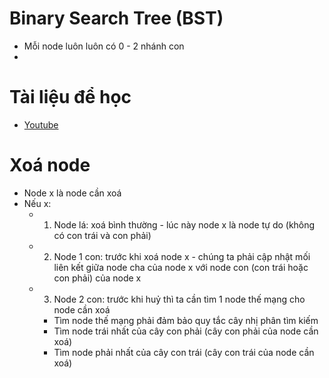 # Binary Search Tree (BST)
- Mỗi node luôn luôn có 0 - 2 nhánh con
- 
# Tài liệu để học
- [Youtube](https://www.youtube.com/playlist?list=PLimFJKGsbn1n6UkQnTjXhziglRzmJ2mlR)

# Xoá node
- Node x là node cần xoá
- Nếu x:
  - 1. Node lá: xoá bình thường - lúc này node x là node tự do (không có con trái và con phải)
  - 2. Node 1 con: trước khi xoá node x - chúng ta phải cập nhật mối liên kết giữa node cha của node x với node con (con trái hoặc con phải) của node x
  - 3. Node 2 con: trước khi huỷ thì ta cần tìm 1 node thế mạng cho node cần xoá 
    -  Tìm node thế mạng phải đảm bảo quy tắc cây nhị phân tìm kiếm
    -  Tìm node trái nhất của cây con phải (cây con phải của node cần xoá)
    -  Tìm node phải nhất của cây con trái (cây con trái của node cần xoá)